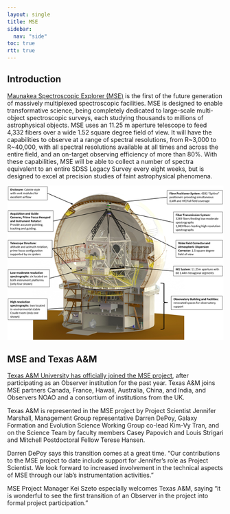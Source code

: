 ```yaml
---
layout: single
title: MSE
sidebar:
  nav: "side"
toc: true
rtt: true
---
```

## Introduction
<a href="https://mse.cfht.hawaii.edu" target="_blank">Maunakea Spectroscopic Explorer (MSE)</a> is the first of the future generation of massively multiplexed spectroscopic facilities.  MSE is designed to enable transformative science, being completely dedicated to large-scale multi-object spectroscopic surveys, each studying thousands to millions of astrophysical objects. MSE uses an 11.25 m aperture telescope to feed 4,332 fibers over a wide 1.52 square degree field of view.  It will have the capabilities to observe at a range of spectral resolutions, from R~3,000 to R~40,000, with all spectral resolutions available at all times and across the entire field, and an on-target observing efficiency of more than 80%. With these capabilities, MSE will be able to collect a number of spectra equivalent to an entire SDSS Legacy Survey every eight weeks, but is designed to excel at precision studies of faint astrophysical phenomena.

<figure style="margin:auto;">
  <img src="/instruments/assets/mse-overview.png" alt="MSE Overview" style="max-width: 100%">
</figure>

## MSE and Texas A&M
<a href="https://mse.cfht.hawaii.edu/?page_id=1940" target="_blank">Texas A&M University has officially joined the MSE project</a>, after participating as an Observer institution for the past year.  Texas A&M joins MSE partners Canada, France, Hawaii, Australia, China, and India, and Observers NOAO and a consortium of institutions from the UK.  

Texas A&M is represented in the MSE project by Project Scientist Jennifer Marshall, Management Group representative Darren DePoy, Galaxy Formation and Evolution Science Working Group co-lead Kim-Vy Tran, and on the Science Team by faculty members Casey Papovich and Louis Strigari and Mitchell Postdoctoral Fellow Terese Hansen.  

Darren DePoy says this transition comes at a great time.  “Our contributions to the MSE project to date include support for Jennifer’s role as Project Scientist.  We look forward to increased involvement in the technical aspects of MSE through our lab’s instrumentation activities.”

MSE Project Manager Kei Szeto especially welcomes Texas A&M, saying “it is wonderful to see the first transition of an Observer in the project into formal project participation.”
